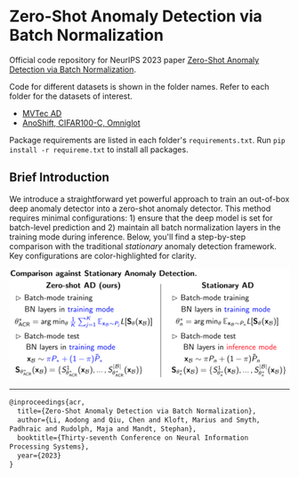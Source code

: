 # Zero-Shot Anomaly Detection via Batch Normalization

Official code repository for NeurIPS 2023 paper [Zero-Shot Anomaly Detection via Batch Normalization](https://arxiv.org/abs/2302.07849).

Code for different datasets is shown in the folder names. Refer to each folder for the datasets of interest. 
- [MVTec AD](https://github.com/aodongli/zero-shot-ad-via-batch-norm/tree/main/mvtec-ad)
- [AnoShift, CIFAR100-C, Omniglot](https://github.com/aodongli/zero-shot-ad-via-batch-norm/tree/main/anoshift-cifar100c-omniglot)

Package requirements are listed in each folder's `requirements.txt`. Run `pip install -r requireme.txt` to install all packages.

## Brief Introduction
We introduce a straightforward yet powerful approach to train an out-of-box deep anomaly detector into a zero-shot anomaly detector. This method requires minimal configurations: 1) ensure that the deep model is set for batch-level prediction and 2) maintain all batch normalization layers in the training mode during inference. Below, you'll find a step-by-step comparison with the traditional *stationary* anomaly detection framework. Key configurations are color-highlighted for clarity. 

<img title="" src="./acr-diff.png" alt="acr" data-align="inline">

---------
```
@inproceedings{acr,
  title={Zero-Shot Anomaly Detection via Batch Normalization},
  author={Li, Aodong and Qiu, Chen and Kloft, Marius and Smyth, Padhraic and Rudolph, Maja and Mandt, Stephan},
  booktitle={Thirty-seventh Conference on Neural Information Processing Systems},
  year={2023}
}
```
